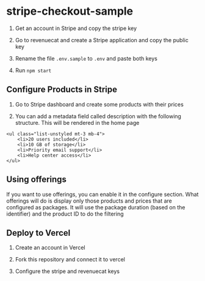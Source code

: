 # stripe-checkout-sample

1. Get an account in Stripe and copy the stripe key

2. Go to revenuecat and create a Stripe application and copy the public key

3. Rename the file `.env.sample` to `.env` and paste both keys

4. Run `npm start`

## Configure Products in Stripe

1. Go to Stripe dashboard and create some products with their prices

2. You can add a metadata field called description with the following structure. This will be rendered in the home page

```
<ul class="list-unstyled mt-3 mb-4">
    <li>20 users included</li>
    <li>10 GB of storage</li>
    <li>Priority email support</li>
    <li>Help center access</li>
</ul>
```

## Using offerings

If you want to use offerings, you can enable it in the configure section. What offerings will do is display only those products and prices that are configured as packages. It will use the package duration (based on the identifier) and the product ID to do the filtering

## Deploy to Vercel

1. Create an account in Vercel

2. Fork this repository and connect it to vercel

3. Configure the stripe and revenuecat keys